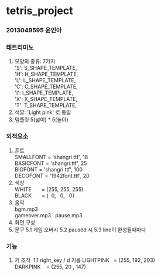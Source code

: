 # tetris_project
### 2013049595 윤인아
### 테트리미노       
1. 모양의 종류: 7가지    
'S': S_SHAPE_TEMPLATE,     
'H': H_SHAPE_TEMPLATE,      
'L': L_SHAPE_TEMPLATE,       
'C': C_SHAPE_TEMPLATE,        
'I': I_SHAPE_TEMPLATE,      
'X': X_SHAPE_TEMPLATE,        
'T': T_SHAPE_TEMPLATE,      
2. 색깔: 'Light pink' 로 통일
3. 템플릿 5(넓이) * 5(높이)

### 외적요소
1. 폰트   
SMALLFONT = 'shangri.ttf', 18    
BASICFONT = 'shangri.ttf', 25    
BIGFONT = 'shangri.ttf', 100   
DECOFONT = '1942font.ttf', 20   
2. 색상    
WHITE       = (255, 255, 255)   
BLACK       = (  0,   0,   0)   
3. 음악   
bgm.mp3   
gameover.mp3   
pause.mp3 
4. 화면 구성
5. 문구
5.1 게임 오버시
5.2 paused 시
5.3 line이 완성될때마다

### 기능
1. 키 조작
  1.1 right_key / d 키를
LIGHTPINK   = (255, 192, 203)   
DARKPINK    = (255, 20 , 147)    
